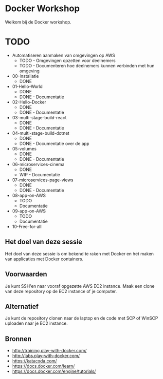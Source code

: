 Docker Workshop
===============

Welkom bij de Docker workshop.

TODO
=========
- Automatiseren aanmaken van omgevingen op AWS
    - TODO - Omgevingen opzetten voor deelnemers
    - TODO - Documenteren hoe deelnemers kunnen verbinden met hun omgeving
- 00-Installatie
    - DONE
- 01-Hello-World
    - DONE
    - DONE - Documentatie
- 02-Hello-Docker
    - DONE
    - DONE - Documentatie
- 03-multi-stage-build-react
    - DONE
    - DONE - Documentatie 
- 04-multi-stage-build-dotnet
    - DONE
    - DONE - Documentatie over de app
- 05-volumes
    - DONE
    - DONE - Documentatie
- 06-microservices-cinema
    - DONE
    - WIP - Documentatie
- 07-microservices-page-views
    - DONE
    - DONE - Documentatie
- 08-app-on-AWS
    - TODO
    - Documentatie
- 09-app-on-AWS
    - TODO
    - Documentatie
- 10-Free-for-all

Het doel van deze sessie
---------
Het doel van deze sessie is om bekend te raken met Docker en het maken van applicaties met Docker containers.


Voorwaarden
-------------

Je kunt SSH'en naar vooraf opgezette AWS EC2 instance.
Maak een clone van deze repository op de EC2 instance of je computer.

Alternatief
-----------

Je kunt de repository clonen naar de laptop en de code met SCP of WinSCP uploaden naar je EC2 instance.

Bronnen
-------

- http://training.play-with-docker.com/
- http://labs.play-with-docker.com/
- https://katacoda.com/
- https://docs.docker.com/learn/
- https://docs.docker.com/engine/tutorials/
